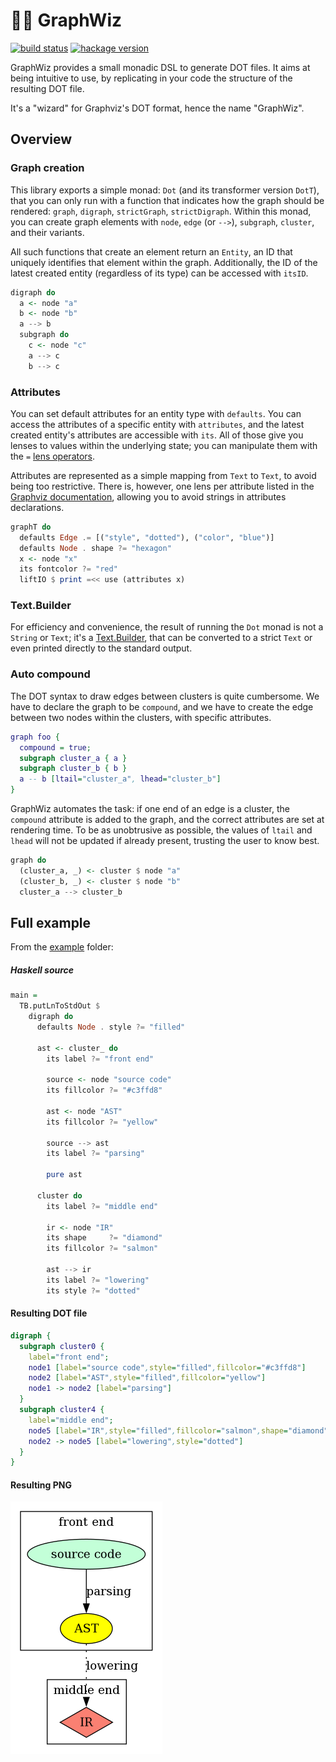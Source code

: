 # :mage_woman: GraphWiz

[![build status][BuildShield]][BuildLink] [![hackage version][HackageShield]][HackageLink]


GraphWiz provides a small monadic DSL to generate DOT files. It aims at being intuitive to use, by replicating in your code the structure of the resulting DOT file.

It's a "wizard" for Graphviz's DOT format, hence the name "GraphWiz".

[BuildLink]:   https://github.com/nicuveo/graphwiz/actions/workflows/haskell.yml?query=branch%3Amain
[BuildShield]: https://img.shields.io/github/actions/workflow/status/nicuveo/graphwiz/haskell.yml?event=push&style=flat&branch=main&label=build
[HackageLink]:   https://hackage.haskell.org/package/graphwiz
[HackageShield]: https://img.shields.io/hackage/v/graphwiz

## Overview

### Graph creation

This library exports a simple monad: `Dot` (and its transformer version `DotT`), that you can only run with a function that indicates how the graph should be rendered: `graph`, `digraph`, `strictGraph`, `strictDigraph`. Within this monad, you can create graph elements with `node`, `edge` (or `-->`), `subgraph`, `cluster`, and their variants.

All such functions that create an element return an `Entity`, an ID that uniquely identifies that element within the graph. Additionally, the ID of the latest created entity (regardless of its type) can be accessed with `itsID`.

```haskell
digraph do
  a <- node "a"
  b <- node "b"
  a --> b
  subgraph do
    c <- node "c"
    a --> c
    b --> c
```

### Attributes

You can set default attributes for an entity type with `defaults`. You can access the attributes of a specific entity with `attributes`, and the latest created entity's attributes are accessible with `its`. All of those give you lenses to values within the underlying state; you can manipulate them with the `=` [lens operators](https://hackage.haskell.org/package/lens-5.3.3/docs/Control-Lens-Setter.html#g:5).

Attributes are represented as a simple mapping from `Text` to `Text`, to avoid being too restrictive. There is, however, one lens per attribute listed in the [Graphviz documentation](https://graphviz.org/doc/info/attrs.html), allowing you to avoid strings in attributes declarations.

```haskell
graphT do
  defaults Edge .= [("style", "dotted"), ("color", "blue")]
  defaults Node . shape ?= "hexagon"
  x <- node "x"
  its fontcolor ?= "red"
  liftIO $ print =<< use (attributes x)
```

### Text.Builder

For efficiency and convenience, the result of running the `Dot` monad is not a `String` or `Text`; it's a [Text.Builder](https://hackage.haskell.org/package/text-builder-0.6.7.3/docs/Text-Builder.html), that can be converted to a strict `Text` or even printed directly to the standard output.

### Auto compound

The DOT syntax to draw edges between clusters is quite cumbersome. We have to declare the graph to be `compound`, and we have to create the edge between two nodes within the clusters, with specific attributes.

```dot
graph foo {
  compound = true;
  subgraph cluster_a { a }
  subgraph cluster_b { b }
  a -- b [ltail="cluster_a", lhead="cluster_b"]
}
```

GraphWiz automates the task: if one end of an edge is a cluster, the `compound` attribute is added to the graph, and the correct attributes are set at rendering time. To be as unobtrusive as possible, the values of `ltail` and `lhead` will not be updated if already present, trusting the user to know best.

```haskell
graph do
  (cluster_a, _) <- cluster $ node "a"
  (cluster_b, _) <- cluster $ node "b"
  cluster_a --> cluster_b
```

## Full example

From the [example](example) folder:

##### Haskell source
```haskell
main =
  TB.putLnToStdOut $
    digraph do
      defaults Node . style ?= "filled"

      ast <- cluster_ do
        its label ?= "front end"

        source <- node "source code"
        its fillcolor ?= "#c3ffd8"

        ast <- node "AST"
        its fillcolor ?= "yellow"

        source --> ast
        its label ?= "parsing"

        pure ast

      cluster do
        its label ?= "middle end"

        ir <- node "IR"
        its shape     ?= "diamond"
        its fillcolor ?= "salmon"

        ast --> ir
        its label ?= "lowering"
        its style ?= "dotted"
```

#### Resulting DOT file

```DOT
digraph {
  subgraph cluster0 {
    label="front end";
    node1 [label="source code",style="filled",fillcolor="#c3ffd8"]
    node2 [label="AST",style="filled",fillcolor="yellow"]
    node1 -> node2 [label="parsing"]
  }
  subgraph cluster4 {
    label="middle end";
    node5 [label="IR",style="filled",fillcolor="salmon",shape="diamond"]
    node2 -> node5 [label="lowering",style="dotted"]
  }
}
```

#### Resulting PNG

![example of a generated PNG](example/output.png)
